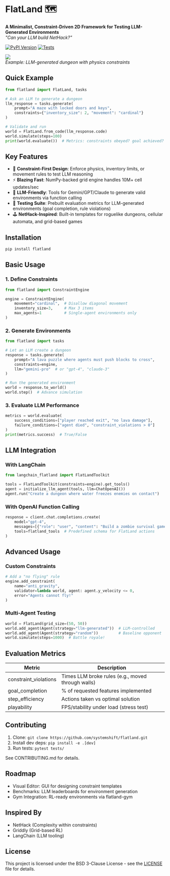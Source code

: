 # FlatLand 🗺️

**A Minimalist, Constraint-Driven 2D Framework for Testing LLM-Generated Environments**  
*"Can your LLM build NetHack?"*

[![PyPI Version](https://img.shields.io/pypi/v/flatland.svg)](https://pypi.org/project/flatland/)
[![Tests](https://github.com/systemshift/flatland/actions/workflows/tests.yml/badge.svg)](https://github.com/yourusername/flatland/actions)

![](docs/demo.gif)  
*Example: LLM-generated dungeon with physics constraints*

## Quick Example

```python
from flatland import FlatLand, tasks

# Ask an LLM to generate a dungeon
llm_response = tasks.generate(
    prompt="A maze with locked doors and keys",
    constraints={"inventory_size": 2, "movement": "cardinal"}
)

# Validate and run
world = FlatLand.from_code(llm_response.code)
world.simulate(steps=100)
print(world.evaluate())  # Metrics: constraints obeyed? goal achieved?
```

## Key Features

- 🧱 **Constraint-First Design**: Enforce physics, inventory limits, or movement rules to test LLM reasoning
- ⚡ **Blazing Fast**: NumPy-backed grid engine handles 10M+ cell updates/sec
- 🤖 **LLM-Friendly**: Tools for Gemini/GPT/Claude to generate valid environments via function calling
- 🧪 **Testing Suite**: Prebuilt evaluation metrics for LLM-generated environments (goal completion, rule violations)
- 🕹️ **NetHack-Inspired**: Built-in templates for roguelike dungeons, cellular automata, and grid-based games

## Installation

```bash
pip install flatland
```

## Basic Usage

### 1. Define Constraints

```python
from flatland import ConstraintEngine

engine = ConstraintEngine(
    movement="cardinal",  # Disallow diagonal movement
    inventory_size=3,     # Max 3 items
    max_agents=1          # Single-agent environments only
)
```

### 2. Generate Environments

```python
from flatland import tasks

# Let an LLM create a dungeon
response = tasks.generate(
    prompt="A lava puzzle where agents must push blocks to cross",
    constraints=engine,
    llm="gemini-pro"  # or "gpt-4", "claude-3"
)

# Run the generated environment
world = response.to_world()
world.step()  # Advance simulation
```

### 3. Evaluate LLM Performance

```python
metrics = world.evaluate(
    success_conditions=["player reached exit", "no lava damage"],
    failure_conditions=["agent died", "constraint_violations > 0"]
)
print(metrics.success)  # True/False
```

## LLM Integration

### With LangChain

```python
from langchain_flatland import FlatLandToolkit

tools = FlatLandToolkit(constraints=engine).get_tools()
agent = initialize_llm_agent(tools, llm=ChatOpenAI())
agent.run("Create a dungeon where water freezes enemies on contact")
```

### With OpenAI Function Calling

```python
response = client.chat.completions.create(
    model="gpt-4",
    messages=[{"role": "user", "content": "Build a zombie survival game..."}],
    tools=flatland_tools  # Predefined schema for FlatLand actions
)
```

## Advanced Usage

### Custom Constraints

```python
# Add a "no flying" rule
engine.add_constraint(
    name="anti_gravity",
    validator=lambda world, agent: agent.y_velocity <= 0,
    error="Agents cannot fly!"
)
```

### Multi-Agent Testing

```python
world = FlatLand(grid_size=(50, 50))
world.add_agent(Agent(strategy="llm-generated"))  # LLM-controlled
world.add_agent(Agent(strategy="random"))         # Baseline opponent
world.simulate(steps=1000)  # Battle royale!
```

## Evaluation Metrics

| Metric | Description |
|--------|-------------|
| constraint_violations | Times LLM broke rules (e.g., moved through walls) |
| goal_completion | % of requested features implemented |
| step_efficiency | Actions taken vs optimal solution |
| playability | FPS/stability under load (stress test) |

## Contributing

1. Clone: `git clone https://github.com/systemshift/flatland.git`
2. Install dev deps: `pip install -e .[dev]`
3. Run tests: `pytest tests/`

See CONTRIBUTING.md for details.

## Roadmap

- Visual Editor: GUI for designing constraint templates
- Benchmarks: LLM leaderboards for environment generation
- Gym Integration: RL-ready environments via flatland-gym

## Inspired By

- NetHack (Complexity within constraints)
- Griddly (Grid-based RL)
- LangChain (LLM tooling)

## License

This project is licensed under the BSD 3-Clause License - see the [LICENSE](LICENSE) file for details.
